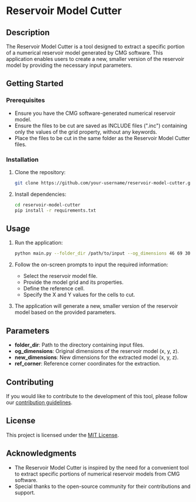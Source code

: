 # Reservoir Model Cutter

## Description

The Reservoir Model Cutter is a tool designed to extract a specific portion of a numerical reservoir model generated by CMG software. This application enables users to create a new, smaller version of the reservoir model by providing the necessary input parameters.

## Getting Started

### Prerequisites

- Ensure you have the CMG software-generated numerical reservoir model.
- Ensure the files to be cut are saved as INCLUDE files (".inc") containing only the values of the grid property, without any keywords.
- Place the files to be cut in the same folder as the Reservoir Model Cutter files. 

### Installation

1. Clone the repository:

    ```bash
    git clone https://github.com/your-username/reservoir-model-cutter.git
    ```

2. Install dependencies:

    ```bash
    cd reservoir-model-cutter
    pip install -r requirements.txt
    ```

## Usage

1. Run the application:

    ```bash
    python main.py --folder_dir /path/to/input --og_dimensions 46 69 30 --new_dimensions 17 10 11 --ref_corner 0 0 0
    ```

2. Follow the on-screen prompts to input the required information:

    - Select the reservoir model file.
    - Provide the model grid and its properties.
    - Define the reference cell.
    - Specify the X and Y values for the cells to cut.

3. The application will generate a new, smaller version of the reservoir model based on the provided parameters.

## Parameters

- **folder_dir**: Path to the directory containing input files.
- **og_dimensions**: Original dimensions of the reservoir model (x, y, z).
- **new_dimensions**: New dimensions for the extracted model (x, y, z).
- **ref_corner**: Reference corner coordinates for the extraction.


## Contributing

If you would like to contribute to the development of this tool, please follow our [contribution guidelines](CONTRIBUTING.md).

## License

This project is licensed under the [MIT License](LICENSE).

## Acknowledgments

- The Reservoir Model Cutter is inspired by the need for a convenient tool to extract specific portions of numerical reservoir models from CMG software.
- Special thanks to the open-source community for their contributions and support.
